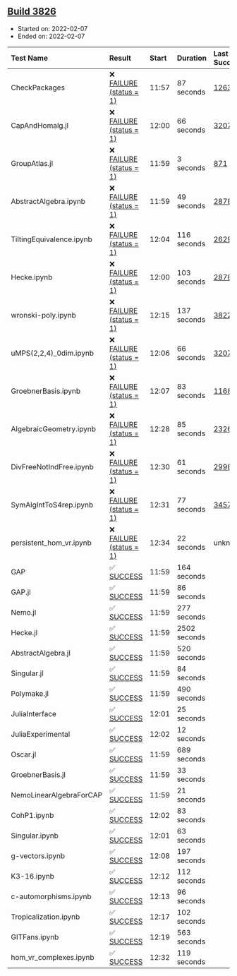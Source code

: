 ## [Build 3826](https://oscarci.mathematik.uni-kl.de/job/oscar-stable/3826/)

* Started on: 2022-02-07
* Ended on: 2022-02-07

| Test Name    | Result | Start | Duration | Last Success | First Failure |
|:-------------|:-------|:------|:---------|:-------------|:--------------|
| CheckPackages | ❌ [FAILURE (status = 1)](https://oscarci.mathematik.uni-kl.de/job/oscar-stable/3826/artifact/logs/build-3826/CheckPackages.log) | 11:57 | 87 seconds | [1263](https://oscarci.mathematik.uni-kl.de/job/oscar-stable/1263/) | [1264](https://oscarci.mathematik.uni-kl.de/job/oscar-stable/1264/) |
| CapAndHomalg.jl | ❌ [FAILURE (status = 1)](https://oscarci.mathematik.uni-kl.de/job/oscar-stable/3826/artifact/logs/build-3826/CapAndHomalg.jl.log) | 12:00 | 66 seconds | [3207](https://oscarci.mathematik.uni-kl.de/job/oscar-stable/3207/) | [3208](https://oscarci.mathematik.uni-kl.de/job/oscar-stable/3208/) |
| GroupAtlas.jl | ❌ [FAILURE (status = 1)](https://oscarci.mathematik.uni-kl.de/job/oscar-stable/3826/artifact/logs/build-3826/GroupAtlas.jl.log) | 11:59 | 3 seconds | [871](https://oscarci.mathematik.uni-kl.de/job/oscar-stable/871/) | [872](https://oscarci.mathematik.uni-kl.de/job/oscar-stable/872/) |
| AbstractAlgebra.ipynb | ❌ [FAILURE (status = 1)](https://oscarci.mathematik.uni-kl.de/job/oscar-stable/3826/artifact/logs/build-3826/AbstractAlgebra.ipynb.log) | 11:59 | 49 seconds | [2878](https://oscarci.mathematik.uni-kl.de/job/oscar-stable/2878/) | [2879](https://oscarci.mathematik.uni-kl.de/job/oscar-stable/2879/) |
| TiltingEquivalence.ipynb | ❌ [FAILURE (status = 1)](https://oscarci.mathematik.uni-kl.de/job/oscar-stable/3826/artifact/logs/build-3826/TiltingEquivalence.ipynb.log) | 12:04 | 116 seconds | [2629](https://oscarci.mathematik.uni-kl.de/job/oscar-stable/2629/) | [2630](https://oscarci.mathematik.uni-kl.de/job/oscar-stable/2630/) |
| Hecke.ipynb | ❌ [FAILURE (status = 1)](https://oscarci.mathematik.uni-kl.de/job/oscar-stable/3826/artifact/logs/build-3826/Hecke.ipynb.log) | 12:00 | 103 seconds | [2878](https://oscarci.mathematik.uni-kl.de/job/oscar-stable/2878/) | [2879](https://oscarci.mathematik.uni-kl.de/job/oscar-stable/2879/) |
| wronski-poly.ipynb | ❌ [FAILURE (status = 1)](https://oscarci.mathematik.uni-kl.de/job/oscar-stable/3826/artifact/logs/build-3826/wronski-poly.ipynb.log) | 12:15 | 137 seconds | [3822](https://oscarci.mathematik.uni-kl.de/job/oscar-stable/3822/) | [3823](https://oscarci.mathematik.uni-kl.de/job/oscar-stable/3823/) |
| uMPS(2,2,4)_0dim.ipynb | ❌ [FAILURE (status = 1)](https://oscarci.mathematik.uni-kl.de/job/oscar-stable/3826/artifact/logs/build-3826/uMPS-2-2-4-_0dim.ipynb.log) | 12:06 | 66 seconds | [3207](https://oscarci.mathematik.uni-kl.de/job/oscar-stable/3207/) | [3208](https://oscarci.mathematik.uni-kl.de/job/oscar-stable/3208/) |
| GroebnerBasis.ipynb | ❌ [FAILURE (status = 1)](https://oscarci.mathematik.uni-kl.de/job/oscar-stable/3826/artifact/logs/build-3826/GroebnerBasis.ipynb.log) | 12:07 | 83 seconds | [1168](https://oscarci.mathematik.uni-kl.de/job/oscar-stable/1168/) | [1169](https://oscarci.mathematik.uni-kl.de/job/oscar-stable/1169/) |
| AlgebraicGeometry.ipynb | ❌ [FAILURE (status = 1)](https://oscarci.mathematik.uni-kl.de/job/oscar-stable/3826/artifact/logs/build-3826/AlgebraicGeometry.ipynb.log) | 12:28 | 85 seconds | [2326](https://oscarci.mathematik.uni-kl.de/job/oscar-stable/2326/) | [2327](https://oscarci.mathematik.uni-kl.de/job/oscar-stable/2327/) |
| DivFreeNotIndFree.ipynb | ❌ [FAILURE (status = 1)](https://oscarci.mathematik.uni-kl.de/job/oscar-stable/3826/artifact/logs/build-3826/DivFreeNotIndFree.ipynb.log) | 12:30 | 61 seconds | [2998](https://oscarci.mathematik.uni-kl.de/job/oscar-stable/2998/) | [2999](https://oscarci.mathematik.uni-kl.de/job/oscar-stable/2999/) |
| SymAlgIntToS4rep.ipynb | ❌ [FAILURE (status = 1)](https://oscarci.mathematik.uni-kl.de/job/oscar-stable/3826/artifact/logs/build-3826/SymAlgIntToS4rep.ipynb.log) | 12:31 | 77 seconds | [3457](https://oscarci.mathematik.uni-kl.de/job/oscar-stable/3457/) | [3458](https://oscarci.mathematik.uni-kl.de/job/oscar-stable/3458/) |
| persistent_hom_vr.ipynb | ❌ [FAILURE (status = 1)](https://oscarci.mathematik.uni-kl.de/job/oscar-stable/3826/artifact/logs/build-3826/persistent_hom_vr.ipynb.log) | 12:34 | 22 seconds | unknown | unknown |
| GAP | ✅ [SUCCESS](https://oscarci.mathematik.uni-kl.de/job/oscar-stable/3826/artifact/logs/build-3826/GAP.log) | 11:59 | 164 seconds |  |  |
| GAP.jl | ✅ [SUCCESS](https://oscarci.mathematik.uni-kl.de/job/oscar-stable/3826/artifact/logs/build-3826/GAP.jl.log) | 11:59 | 86 seconds |  |  |
| Nemo.jl | ✅ [SUCCESS](https://oscarci.mathematik.uni-kl.de/job/oscar-stable/3826/artifact/logs/build-3826/Nemo.jl.log) | 11:59 | 277 seconds |  |  |
| Hecke.jl | ✅ [SUCCESS](https://oscarci.mathematik.uni-kl.de/job/oscar-stable/3826/artifact/logs/build-3826/Hecke.jl.log) | 11:59 | 2502 seconds |  |  |
| AbstractAlgebra.jl | ✅ [SUCCESS](https://oscarci.mathematik.uni-kl.de/job/oscar-stable/3826/artifact/logs/build-3826/AbstractAlgebra.jl.log) | 11:59 | 520 seconds |  |  |
| Singular.jl | ✅ [SUCCESS](https://oscarci.mathematik.uni-kl.de/job/oscar-stable/3826/artifact/logs/build-3826/Singular.jl.log) | 11:59 | 84 seconds |  |  |
| Polymake.jl | ✅ [SUCCESS](https://oscarci.mathematik.uni-kl.de/job/oscar-stable/3826/artifact/logs/build-3826/Polymake.jl.log) | 11:59 | 490 seconds |  |  |
| JuliaInterface | ✅ [SUCCESS](https://oscarci.mathematik.uni-kl.de/job/oscar-stable/3826/artifact/logs/build-3826/JuliaInterface.log) | 12:01 | 25 seconds |  |  |
| JuliaExperimental | ✅ [SUCCESS](https://oscarci.mathematik.uni-kl.de/job/oscar-stable/3826/artifact/logs/build-3826/JuliaExperimental.log) | 12:02 | 12 seconds |  |  |
| Oscar.jl | ✅ [SUCCESS](https://oscarci.mathematik.uni-kl.de/job/oscar-stable/3826/artifact/logs/build-3826/Oscar.jl.log) | 11:59 | 689 seconds |  |  |
| GroebnerBasis.jl | ✅ [SUCCESS](https://oscarci.mathematik.uni-kl.de/job/oscar-stable/3826/artifact/logs/build-3826/GroebnerBasis.jl.log) | 11:59 | 33 seconds |  |  |
| NemoLinearAlgebraForCAP | ✅ [SUCCESS](https://oscarci.mathematik.uni-kl.de/job/oscar-stable/3826/artifact/logs/build-3826/NemoLinearAlgebraForCAP.log) | 11:59 | 21 seconds |  |  |
| CohP1.ipynb | ✅ [SUCCESS](https://oscarci.mathematik.uni-kl.de/job/oscar-stable/3826/artifact/logs/build-3826/CohP1.ipynb.log) | 12:02 | 83 seconds |  |  |
| Singular.ipynb | ✅ [SUCCESS](https://oscarci.mathematik.uni-kl.de/job/oscar-stable/3826/artifact/logs/build-3826/Singular.ipynb.log) | 12:01 | 63 seconds |  |  |
| g-vectors.ipynb | ✅ [SUCCESS](https://oscarci.mathematik.uni-kl.de/job/oscar-stable/3826/artifact/logs/build-3826/g-vectors.ipynb.log) | 12:08 | 197 seconds |  |  |
| K3-16.ipynb | ✅ [SUCCESS](https://oscarci.mathematik.uni-kl.de/job/oscar-stable/3826/artifact/logs/build-3826/K3-16.ipynb.log) | 12:12 | 112 seconds |  |  |
| c-automorphisms.ipynb | ✅ [SUCCESS](https://oscarci.mathematik.uni-kl.de/job/oscar-stable/3826/artifact/logs/build-3826/c-automorphisms.ipynb.log) | 12:13 | 96 seconds |  |  |
| Tropicalization.ipynb | ✅ [SUCCESS](https://oscarci.mathematik.uni-kl.de/job/oscar-stable/3826/artifact/logs/build-3826/Tropicalization.ipynb.log) | 12:17 | 102 seconds |  |  |
| GITFans.ipynb | ✅ [SUCCESS](https://oscarci.mathematik.uni-kl.de/job/oscar-stable/3826/artifact/logs/build-3826/GITFans.ipynb.log) | 12:19 | 563 seconds |  |  |
| hom_vr_complexes.ipynb | ✅ [SUCCESS](https://oscarci.mathematik.uni-kl.de/job/oscar-stable/3826/artifact/logs/build-3826/hom_vr_complexes.ipynb.log) | 12:32 | 119 seconds |  |  |
